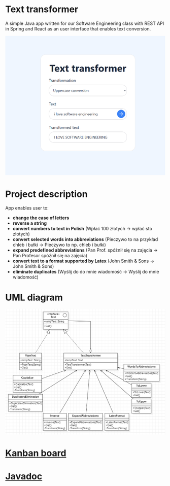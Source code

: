 # Text transformer
A simple Java app written for our Software Engineering class with REST API in Spring and React as an user interface that enables text conversion.


![Screenshot 1](./screenshots/ss1.png)

# Project description
App enables user to:
* **change the case of letters**
* **reverse a string**
* **convert numbers to text in Polish** (Wpłać 100 złotych -> wpłać sto złotych)
* **convert selected words into abbreviations** (Pieczywo to na przykład chleb i bułki -> Pieczywo to np. chleb i bułki)
* **expand predefined abbreviations** (Pan Prof. spóźnił się na zajęcia -> Pan Profesor spóźnił się na zajęcia)
* **convert text to a format supported by Latex** (John Smith & Sons -> John Smith \& Sons)
* **eliminate duplicates** (Wyślij do do mnie wiadomość -> Wyślij do mnie wiadomość)

# UML diagram
![Screenshot 1](./screenshots/UML.png)

# [Kanban board](https://trello.com/invite/b/6zMiAxyU/ATTI4f0ef2c1dc51eafee0a8b4aa80df0d9a887827AC/kanban-board)

# [Javadoc](https://zcienka.github.io/text-transformer/javadoc/)
